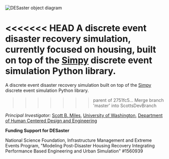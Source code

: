 ![DESaster object diagram](desaster_logo.png "Object diagram of DESaster")

<<<<<<< HEAD
A discrete event disaster recovery simulation, currently focused on housing, built on top of the [Simpy](https://simpy.readthedocs.io/en/latest/) discrete event simulation Python library. 
=======
A discrete event disaster recovery simulation built on top of the [Simpy](https://simpy.readthedocs.io/en/latest/) discrete event simulation Python library. 
>>>>>>> parent of 2751fc5... Merge branch 'master' into ScottsDevBranch

*Principal Investigator:* [Scott B. Miles](https://www.hcde.washington.edu/miles), [University of Washington](http://www.washington.edu), [Department of Human Centered Design and Engineering](https://www.hcde.washington.edu)

**Funding Support for DESaster**

National Science Foundation, Infrastructure Management and Extreme Events Program, "Modeling Post-Disaster Housing Recovery Integrating Performance Based Engineering and Urban Simulation" #1560939
